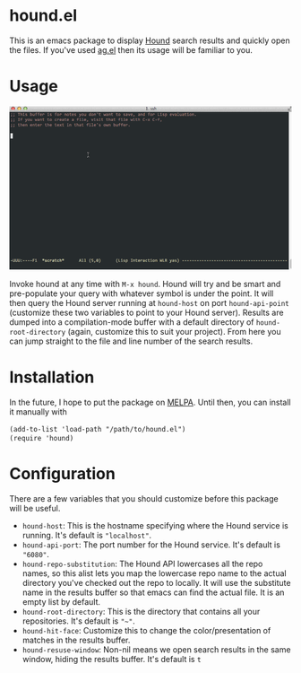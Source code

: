 # hound.el
This is an emacs package to display [Hound](https://github.com/etsy/Hound) search results and quickly open the files.  If you've used [ag.el](https://github.com/Wilfred/ag.el) then its usage will be familiar to you.


# Usage
![Hound Screen Capture](emacs-hound-usage.gif)

Invoke hound at any time with ```M-x hound```.  Hound will try and be smart and pre-populate your query with whatever symbol is under the point.  It will then query the Hound server running at ```hound-host``` on port ```hound-api-point``` (customize these two variables to point to your Hound server).  Results are dumped into a compilation-mode buffer with a default directory of ```hound-root-directory``` (again, customize this to suit your project).  From here you can jump straight to the file and line number of the search results.

# Installation
In the future, I hope to put the package on [MELPA](http://melpa.milkbox.net).  Until then, you can install it manually with
```
(add-to-list 'load-path "/path/to/hound.el")
(require 'hound)
```

# Configuration
There are a few variables that you should customize before this package will be useful.
* ```hound-host```: This is the hostname specifying where the Hound service is running. It's default is ```"localhost"```.
* ```hound-api-port```: The port number for the Hound service.  It's default is ```"6080"```.
* ```hound-repo-substitution```: The Hound API lowercases all the repo names, so this alist lets you map the lowercase repo name to the actual directory you've checked out the repo to locally. It will use the substitute name in the results buffer so that emacs can find the actual file.  It is an empty list by default.
* ```hound-root-directory```: This is the directory that contains all your repositories.  It's default is ```"~"```.
* ```hound-hit-face```: Customize this to change the color/presentation of matches in the results buffer.
* ```hound-resuse-window```: Non-nil means we open search results in the same window, hiding the results buffer. It's default is ```t```
